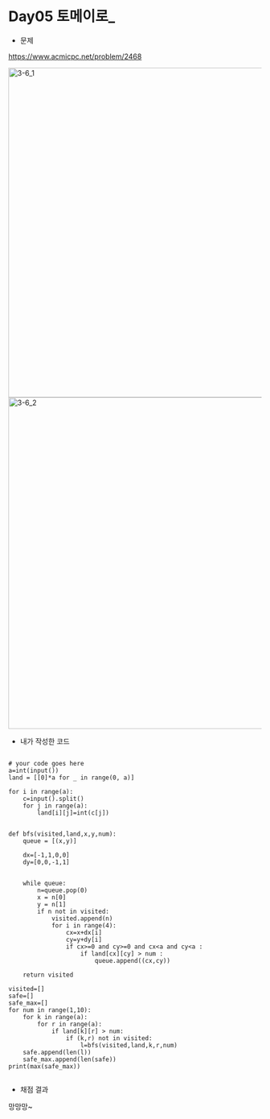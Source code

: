 # __Day05 토메이로___

* 문제

https://www.acmicpc.net/problem/2468

<img width="655" alt="3-6_1" src="https://user-images.githubusercontent.com/29175001/51961190-42c33480-249f-11e9-9731-7b73b998d577.png">
<img width="659" alt="3-6_2" src="https://user-images.githubusercontent.com/29175001/51961195-45be2500-249f-11e9-9299-42009f33605a.png">

* 내가 작성한 코드
```Python3

# your code goes here
a=int(input())
land = [[0]*a for _ in range(0, a)]

for i in range(a):
    c=input().split()
    for j in range(a):
        land[i][j]=int(c[j])
        

def bfs(visited,land,x,y,num):
	queue = [(x,y)]
	
	dx=[-1,1,0,0]
	dy=[0,0,-1,1]
	
	
	while queue:
		n=queue.pop(0)
		x = n[0]
		y = n[1]
		if n not in visited:
			visited.append(n)
			for i in range(4):
				cx=x+dx[i]
				cy=y+dy[i]
				if cx>=0 and cy>=0 and cx<a and cy<a :
					if land[cx][cy] > num :
						queue.append((cx,cy))
					
	return visited
	
visited=[]	
safe=[]				
safe_max=[]
for num in range(1,10):
	for k in range(a):
		for r in range(a):
			if land[k][r] > num:
				if (k,r) not in visited:
					l=bfs(visited,land,k,r,num)
	safe.append(len(l))
	safe_max.append(len(safe))
print(max(safe_max))
        
```


* 채점 결과

망망망~
  
